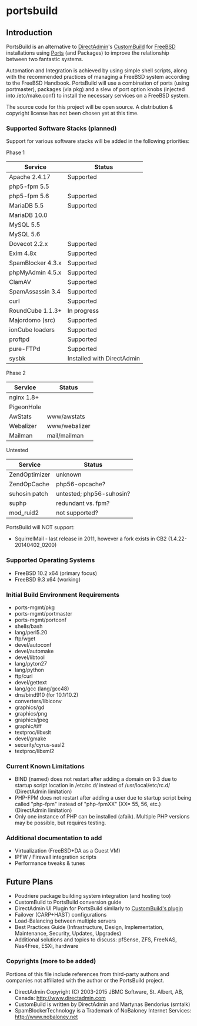 # portsbuild


## Introduction
PortsBuild is an alternative to [DirectAdmin](http://www.directadmin.com)'s [CustomBuild](http://forum.directadmin.com/showthread.php?t=44743) for [FreeBSD](http://www.freebsd.org) installations using [Ports](http://www.freebsd.org/doc/en_US.ISO8859-1/books/handbook/ports-overview.html) (and Packages) to improve the relationship between two fantastic systems.

Automation and Integration is achieved by using simple shell scripts, along with the recommended practices of managing a FreeBSD system according to the FreeBSD Handbook. PortsBuild will use a combination of ports (using portmaster), packages (via pkg) and a slew of port option knobs (injected into /etc/make.conf) to install the necessary services on a FreeBSD system.

The source code for this project will be open source. A distribution & copyright license has not been chosen yet at this time.

### Supported Software Stacks (planned)

Support for various software stacks will be added in the following priorities:

Phase 1

Service 		| Status
--------------- | ---------------
Apache 2.4.17 | Supported
php5-fpm 5.5 | 
php5-fpm 5.6 | Supported
MariaDB 5.5 | Supported
MariaDB 10.0 | 
MySQL 5.5 | 
MySQL 5.6 | 
Dovecot 2.2.x | Supported
Exim 4.8x | Supported
SpamBlocker 4.3.x | Supported
phpMyAdmin 4.5.x | Supported
ClamAV | Supported
SpamAssassin 3.4 | Supported
curl | Supported
RoundCube 1.1.3+ | In progress
Majordomo (src) | Supported
ionCube loaders | Supported
proftpd | Supported
pure-FTPd | Supported
sysbk | Installed with DirectAdmin


Phase 2

Service 		| Status
--------------- | ---------------
nginx 1.8+ | 
PigeonHole | 
AwStats | www/awstats
Webalizer | www/webalizer
Mailman | mail/mailman


Untested

Service 		| Status
--------------- | ---------------
ZendOptimizer | unknown
ZendOpCache | php56-opcache?
suhosin patch | untested; php56-suhosin?
suphp | redundant vs. fpm?
mod_ruid2 | not supported?


PortsBuild will NOT support:
* SquirrelMail - last release in 2011, however a fork exists in CB2 (1.4.22-20140402_0200)


### Supported Operating Systems
* FreeBSD 10.2 x64 (primary focus)
* FreeBSD 9.3 x64 (working)


### Initial Build Environment Requirements
* ports-mgmt/pkg
* ports-mgmt/portmaster
* ports-mgmt/portconf
* shells/bash
* lang/perl5.20
* ftp/wget
* devel/autoconf
* devel/automake
* devel/libtool
* lang/pyton27
* lang/python
* ftp/curl
* devel/gettext
* lang/gcc (lang/gcc48)
* dns/bind910 (for 10.1/10.2)
* converters/libiconv
* graphics/gd
* graphics/png
* graphics/jpeg
* graphic/tiff
* textproc/libxslt
* devel/gmake
* security/cyrus-sasl2
* textproc/libxml2


### Current Known Limitations
* BIND (named) does not restart after adding a domain on 9.3 due to startup script location in /etc/rc.d/ instead of /usr/local/etc/rc.d/ (DirectAdmin limitation)
* PHP-FPM does not restart after adding a user due to startup script being called "php-fpm" instead of "php-fpmXX" (XX= 55, 56, etc.) (DirectAdmin limitation)
* Only one instance of PHP can be installed (afaik). Multiple PHP versions may be possible, but requires testing.


### Additional documentation to add
* Virtualization (FreeBSD+DA as a Guest VM)
* IPFW / Firewall integration scripts
* Performance tweaks & tunes


## Future Plans
* Poudriere package building system integration (and hosting too)
* CustomBuild to PortsBuild conversion guide
* DirectAdmin UI Plugin for PortsBuild similarly to [CustomBuild's plugin](http://forum.directadmin.com/showthread.php?t=48989)
* Failover (CARP+HAST) configurations
* Load-Balancing between multiple servers
* Best Practices Guide (Infrastructure, Design, Implementation, Maintenance, Security, Updates, Upgrades)
* Additional solutions and topics to discuss: pfSense, ZFS, FreeNAS, Nas4Free, ESXi, hardware


### Copyrights (more to be added)
Portions of this file include references from third-party authors and companies not affiliated with the author or the PortsBuild project.
* DirectAdmin Copyright (C) 2003-2015 JBMC Software, St. Albert, AB, Canada: http://www.directadmin.com
* CustomBuild is written by DirectAdmin and Martynas Bendorius (smtalk)
* SpamBlockerTechnology is a Trademark of NoBaloney Internet Services: http://www.nobaloney.net
